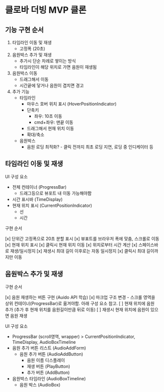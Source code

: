 # 클로바 더빙 MVP 클론

## 기능 구현 순서

1. 타임라인 이동 및 재생
   - 고정폭 (20초)
1. 음원박스 추가 및 재생
   - 추가시 단순 차례로 쌓이는 방식
   - 타임라인이 해당 위치로 가면 음원이 재생됨
1. 음원박스 이동
   - 드래그해서 이동
   - 시간끝에 닿거나 음원이 겹치면 경고
1. 추가 기능
   - 타임라인
     - 마우스 호버 위치 표시 (HoverPositionIndicator)
     - 단축키
       - 좌우: 10초 이동
       - cmd+좌우: 맨끝 이동
     - 드래그해서 현재 위치 이동
     - 확대/축소
   - 음원박스
     - 음원 로딩 최적화? - 클릭 전까지 최초 로딩 지연, 로딩 중 인디케이터 등

## 타임라인 이동 및 재생

UI 구성 요소

- 전체 컨테이너 (ProgressBar)
  - 드래그등으로 뷰포트 내 이동 가능해야함
- 시간 표시바 (TimeDisplay)
- 현재 위치 표시 (CurrentPositionIndicator)
  - 선
  - 시간

구현 순서

[x] 단위간 고정폭으로 20초 분할 표시
[x] 뷰표트를 브라우저 폭에 맞춤, 스크롤로 이동
[x] 현재 위치 표시
[x] 클릭시 현재 위치 이동
[x] 위치로부터 시간 계산
[x] 스페이스바로 재생/일시정지
[x] 재생시 최대 길이 이후로는 자동 일시정지
[x] 클릭시 최대 길이까지만 이동

## 음원박스 추가 및 재생

구현 순서

[x] 음원 재생하는 버튼 구현 (Auido API 학습)
[x] 마크업 구조 변경 - 스크롤 영역을 상위 컨테이너(ProgressBar)로 옮겨야함. 아래 구성 요소 참고.
[ ] 현재 위치에 음원 추가 (추가 후 현재 위치를 음원길이만큼 뒤로 이동)
[ ] 재생시 현재 위치에 음원이 있으면 음원 재생

UI 구성 요소

- ProgressBar (scroll영역, wrapper) > CurrentPositionIndicator, TimeDisplay, AudioBoxTimeline
- 음원 추가 버튼 리스트 (AudioAddForm)
  - 음원 추가 버튼 (AudioAddButton)
    - 음원 이름 디스플레이
    - 재생 버튼 (PlayButton)
    - 추가 버튼 (AddButton)
- 음원박스 타임라인 (AudioBoxTimeline)
  - 음원 박스 (AudioBox)
